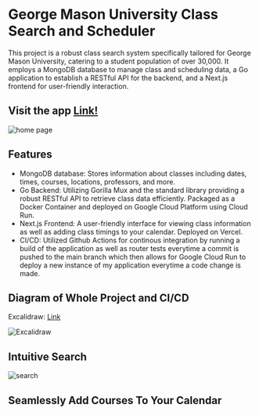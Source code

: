 # George Mason University Class Search and Scheduler 

This project is a robust class search system specifically tailored for George Mason University, catering to a student population of over 30,000. It employs a MongoDB database to manage class and scheduling data, a Go application to establish a RESTful API for the backend, and a Next.js frontend for user-friendly interaction.

## Visit the app [Link!](https://gmuscheduler.vercel.app/)
![home page](https://github.com/user-attachments/assets/25092a34-28f3-44bc-b299-d74354a4d722)


## Features

- MongoDB database: Stores information about classes including dates, times, courses, locations, professors, and more.
- Go Backend: Utilizing Gorilla Mux and the standard library providing a robust RESTful API to retrieve class data efficiently. Packaged as a Docker Container and deployed on Google Cloud Platform using Cloud Run.
- Next.js Frontend: A user-friendly interface for viewing class information as well as adding class timings to your calendar. Deployed on Vercel.
- CI/CD: Utilized Github Actions for continous integration by running a build of the application as well as router tests everytime a commit is pushed to the main branch which then allows for Google Cloud Run to deploy a new instance of my application everytime a code change is made.

## Diagram of Whole Project and CI/CD
Excalidraw: [Link](https://excalidraw.com/?#json=yJMPUJSUECawp_bK0OLZN,yfZ_cOS_YtuTDv2-zBOGRg)

![Excalidraw](https://github.com/user-attachments/assets/c6aa798e-47c8-4549-affe-847aaf9e31f4)


## Intuitive Search
![search](https://github.com/user-attachments/assets/acc41557-74d3-4713-afba-244319d08535)

## Seamlessly Add Courses To Your Calendar


